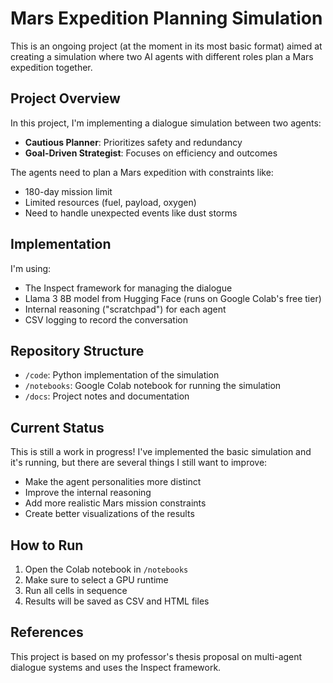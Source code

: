 # Mars Expedition Planning Simulation

This is an ongoing project (at the moment in its most basic format) aimed at creating a simulation where two AI agents with different roles plan a Mars expedition together.

## Project Overview

In this project, I'm implementing a dialogue simulation between two agents:
- **Cautious Planner**: Prioritizes safety and redundancy
- **Goal-Driven Strategist**: Focuses on efficiency and outcomes

The agents need to plan a Mars expedition with constraints like:
- 180-day mission limit
- Limited resources (fuel, payload, oxygen)
- Need to handle unexpected events like dust storms

## Implementation

I'm using:
- The Inspect framework for managing the dialogue
- Llama 3 8B model from Hugging Face (runs on Google Colab's free tier)
- Internal reasoning ("scratchpad") for each agent
- CSV logging to record the conversation

## Repository Structure

- `/code`: Python implementation of the simulation
- `/notebooks`: Google Colab notebook for running the simulation
- `/docs`: Project notes and documentation

## Current Status

This is still a work in progress! I've implemented the basic simulation and it's running, but there are several things I still want to improve:
- Make the agent personalities more distinct
- Improve the internal reasoning
- Add more realistic Mars mission constraints
- Create better visualizations of the results

## How to Run

1. Open the Colab notebook in `/notebooks`
2. Make sure to select a GPU runtime
3. Run all cells in sequence
4. Results will be saved as CSV and HTML files

## References

This project is based on my professor's thesis proposal on multi-agent dialogue systems and uses the Inspect framework.

